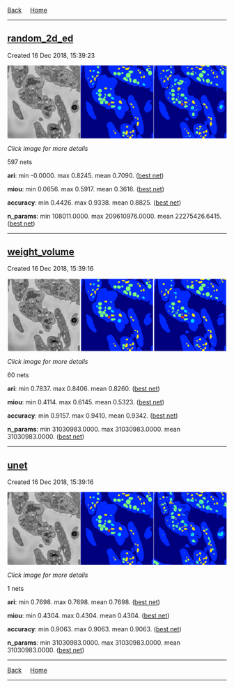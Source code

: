 
[Back](..)&nbsp;&nbsp;&nbsp;&nbsp;&nbsp;[Home](https://leapmanlab.github.io/snapshots)

---

<div class="summary"><a href="random_2d_ed"><h2>random_2d_ed</h2></a><p>Created 16 Dec 2018, 15:39:23
</p><a href="random_2d_ed"><img src="random_2d_ed/1210/67/1/media/summary.png" align="center"></a><p><i>Click image for more details</i>
</p></div>

597 nets

**ari**: min -0.0000. max 0.8245. mean 0.7090.  ([best net](random_2d_ed/1210/67/4))

**miou**: min 0.0656. max 0.5917. mean 0.3616.  ([best net](random_2d_ed/1210/67/1))

**accuracy**: min 0.4426. max 0.9338. mean 0.8825.  ([best net](random_2d_ed/1210/31/0))

**n_params**: min 108011.0000. max 209610976.0000. mean 22275426.6415.  ([best net](random_2d_ed/1210/46/0))

---

<div class="summary"><a href="weight_volume"><h2>weight_volume</h2></a><p>Created 16 Dec 2018, 15:39:16
</p><a href="weight_volume"><img src="weight_volume/1210/001/1/media/summary.png" align="center"></a><p><i>Click image for more details</i>
</p></div>

60 nets

**ari**: min 0.7837. max 0.8406. mean 0.8260.  ([best net](weight_volume/1210/001/1))

**miou**: min 0.4114. max 0.6145. mean 0.5323.  ([best net](weight_volume/1210/001/1))

**accuracy**: min 0.9157. max 0.9410. mean 0.9342.  ([best net](weight_volume/1210/001/1))

**n_params**: min 31030983.0000. max 31030983.0000. mean 31030983.0000.  ([best net](weight_volume/1210/0/0))

---

<div class="summary"><a href="unet"><h2>unet</h2></a><p>Created 16 Dec 2018, 15:39:16
</p><a href="unet"><img src="unet/1212/0/media/summary.png" align="center"></a><p><i>Click image for more details</i>
</p></div>

1 nets

**ari**: min 0.7698. max 0.7698. mean 0.7698.  ([best net](unet/1212/0))

**miou**: min 0.4304. max 0.4304. mean 0.4304.  ([best net](unet/1212/0))

**accuracy**: min 0.9063. max 0.9063. mean 0.9063.  ([best net](unet/1212/0))

**n_params**: min 31030983.0000. max 31030983.0000. mean 31030983.0000.  ([best net](unet/1212/0))

---

[Back](..)&nbsp;&nbsp;&nbsp;&nbsp;&nbsp;[Home](https://leapmanlab.github.io/snapshots)

---